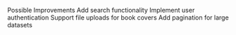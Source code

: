 Possible Improvements
Add search functionality
Implement user authentication
Support file uploads for book covers
Add pagination for large datasets